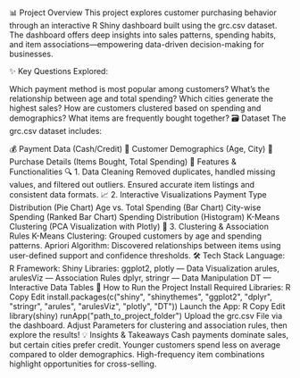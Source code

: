 📊 Project Overview
This project explores customer purchasing behavior through an interactive R Shiny dashboard built using the grc.csv dataset. The dashboard offers deep insights into sales patterns, spending habits, and item associations—empowering data-driven decision-making for businesses.

✨ Key Questions Explored:

Which payment method is most popular among customers?
What’s the relationship between age and total spending?
Which cities generate the highest sales?
How are customers clustered based on spending and demographics?
What items are frequently bought together?
🗃️ Dataset
The grc.csv dataset includes:

💰 Payment Data (Cash/Credit)
👥 Customer Demographics (Age, City)
🛒 Purchase Details (Items Bought, Total Spending)
🧰 Features & Functionalities
🔍 1. Data Cleaning
Removed duplicates, handled missing values, and filtered out outliers.
Ensured accurate item listings and consistent data formats.
📈 2. Interactive Visualizations
Payment Type Distribution (Pie Chart)
Age vs. Total Spending (Bar Chart)
City-wise Spending (Ranked Bar Chart)
Spending Distribution (Histogram)
K-Means Clustering (PCA Visualization with Plotly)
🧮 3. Clustering & Association Rules
K-Means Clustering: Grouped customers by age and spending patterns.
Apriori Algorithm: Discovered relationships between items using user-defined support and confidence thresholds.
🛠️ Tech Stack
Language: R
Framework: Shiny
Libraries:
ggplot2, plotly — Data Visualization
arules, arulesViz — Association Rules
dplyr, stringr — Data Manipulation
DT — Interactive Data Tables
📂 How to Run the Project
Install Required Libraries:
R
Copy
Edit
install.packages(c("shiny", "shinythemes", "ggplot2", "dplyr", "stringr", 
                   "arules", "arulesViz", "plotly", "DT"))
Launch the App:
R
Copy
Edit
library(shiny)
runApp("path_to_project_folder")
Upload the grc.csv File via the dashboard.
Adjust Parameters for clustering and association rules, then explore the results!
💡 Insights & Takeaways
Cash payments dominate sales, but certain cities prefer credit.
Younger customers spend less on average compared to older demographics.
High-frequency item combinations highlight opportunities for cross-selling.
